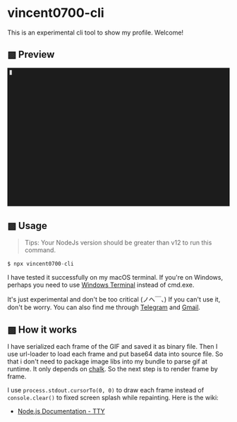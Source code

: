 # vincent0700-cli

This is an experimental cli tool to show my profile. Welcome!

## ▩ Preview

[![](./demo.gif)](https://asciinema.org/a/BiZMPXylayQIftIJeR1uXdxBe)

## ▩ Usage

> Tips: Your NodeJs version should be greater than v12 to run this command.

```javascript
$ npx vincent0700-cli
```

I have tested it successfully on my macOS terminal. If you're on Windows, perhaps you need to use [Windows Terminal](https://github.com/microsoft/terminal) instead of cmd.exe.

It's just experimental and don't be too critical (ノへ￣、) If you can't use it, don't be worry. You can also find me through [Telegram](https://t.me/vincent0700) and [Gmail](mailto:wang.yuanqiu007@gmail.com).

## ▩ How it works

I have serialized each frame of the GIF and saved it as binary file. Then I use url-loader to load each frame and put base64 data into source file. So that i don't need to package image libs into my bundle to parse gif at runtime. It only depends on [chalk](https://github.com/chalk/chalk). So the next step is to render frame by frame.

I use `process.stdout.cursorTo(0, 0)` to draw each frame instead of `console.clear()` to fixed screen splash while repainting. Here is the wiki:

- [Node.js Documentation - TTY](https://nodejs.org/api/tty.html)

